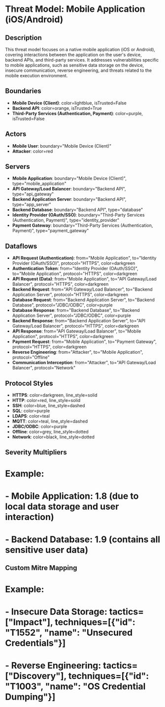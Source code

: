 # Threat Model: Mobile Application (iOS/Android)

## Description
This threat model focuses on a native mobile application (iOS or Android), covering interactions between the application on the user's device, backend APIs, and third-party services. It addresses vulnerabilities specific to mobile applications, such as sensitive data storage on the device, insecure communication, reverse engineering, and threats related to the mobile execution environment.

## Boundaries
- **Mobile Device (Client)**: color=lightblue, isTrusted=False
- **Backend API**: color=orange, isTrusted=True
- **Third-Party Services (Authentication, Payment)**: color=purple, isTrusted=False

## Actors
- **Mobile User**: boundary="Mobile Device (Client)"
- **Attacker**: color=red

## Servers
- **Mobile Application**: boundary="Mobile Device (Client)", type="mobile_application"
- **API Gateway/Load Balancer**: boundary="Backend API", type="api_gateway"
- **Backend Application Server**: boundary="Backend API", type="app_server"
- **Backend Database**: boundary="Backend API", type="database"
- **Identity Provider (OAuth/SSO)**: boundary="Third-Party Services (Authentication, Payment)", type="identity_provider"
- **Payment Gateway**: boundary="Third-Party Services (Authentication, Payment)", type="payment_gateway"

## Dataflows
- **API Request (Authentication)**: from="Mobile Application", to="Identity Provider (OAuth/SSO)", protocol="HTTPS", color=darkgreen
- **Authentication Token**: from="Identity Provider (OAuth/SSO)", to="Mobile Application", protocol="HTTPS", color=darkgreen
- **API Request (Data)**: from="Mobile Application", to="API Gateway/Load Balancer", protocol="HTTPS", color=darkgreen
- **Backend Request**: from="API Gateway/Load Balancer", to="Backend Application Server", protocol="HTTPS", color=darkgreen
- **Database Request**: from="Backend Application Server", to="Backend Database", protocol="JDBC/ODBC", color=purple
- **Database Response**: from="Backend Database", to="Backend Application Server", protocol="JDBC/ODBC", color=purple
- **Backend Response**: from="Backend Application Server", to="API Gateway/Load Balancer", protocol="HTTPS", color=darkgreen
- **API Response**: from="API Gateway/Load Balancer", to="Mobile Application", protocol="HTTPS", color=darkgreen
- **Payment Request**: from="Mobile Application", to="Payment Gateway", protocol="HTTPS", color=darkgreen
- **Reverse Engineering**: from="Attacker", to="Mobile Application", protocol="Offline"
- **Communication Interception**: from="Attacker", to="API Gateway/Load Balancer", protocol="Network"

## Protocol Styles
- **HTTPS**: color=darkgreen, line_style=solid
- **HTTP**: color=red, line_style=solid
- **SSH**: color=blue, line_style=dashed
- **SQL**: color=purple
- **LDAPS**: color=teal
- **MQTT**: color=teal, line_style=dashed
- **JDBC/ODBC**: color=purple
- **Offline**: color=grey, line_style=dotted
- **Network**: color=black, line_style=dotted

## Severity Multipliers
# Example:
# - **Mobile Application**: 1.8 (due to local data storage and user interaction)
# - **Backend Database**: 1.9 (contains all sensitive user data)

## Custom Mitre Mapping
# Example:
# - **Insecure Data Storage**: tactics=["Impact"], techniques=[{"id": "T1552", "name": "Unsecured Credentials"}]
# - **Reverse Engineering**: tactics=["Discovery"], techniques=[{"id": "T1003", "name": "OS Credential Dumping"}]